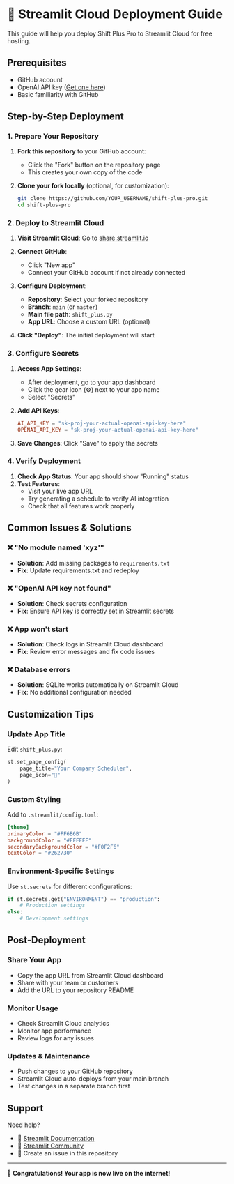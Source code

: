 # 🚀 Streamlit Cloud Deployment Guide

This guide will help you deploy Shift Plus Pro to Streamlit Cloud for free hosting.

## Prerequisites

- GitHub account
- OpenAI API key ([Get one here](https://platform.openai.com/api-keys))
- Basic familiarity with GitHub

## Step-by-Step Deployment

### 1. Prepare Your Repository

1. **Fork this repository** to your GitHub account:
   - Click the "Fork" button on the repository page
   - This creates your own copy of the code

2. **Clone your fork locally** (optional, for customization):
   ```bash
   git clone https://github.com/YOUR_USERNAME/shift-plus-pro.git
   cd shift-plus-pro
   ```

### 2. Deploy to Streamlit Cloud

1. **Visit Streamlit Cloud**: Go to [share.streamlit.io](https://share.streamlit.io/)

2. **Connect GitHub**: 
   - Click "New app"
   - Connect your GitHub account if not already connected

3. **Configure Deployment**:
   - **Repository**: Select your forked repository
   - **Branch**: `main` (or `master`)
   - **Main file path**: `shift_plus.py`
   - **App URL**: Choose a custom URL (optional)

4. **Click "Deploy"**: The initial deployment will start

### 3. Configure Secrets

1. **Access App Settings**:
   - After deployment, go to your app dashboard
   - Click the gear icon (⚙️) next to your app name
   - Select "Secrets"

2. **Add API Keys**:
   ```toml
   AI_API_KEY = "sk-proj-your-actual-openai-api-key-here"
   OPENAI_API_KEY = "sk-proj-your-actual-openai-api-key-here"
   ```

3. **Save Changes**: Click "Save" to apply the secrets

### 4. Verify Deployment

1. **Check App Status**: Your app should show "Running" status
2. **Test Features**:
   - Visit your live app URL
   - Try generating a schedule to verify AI integration
   - Check that all features work properly

## Common Issues & Solutions

### ❌ "No module named 'xyz'"
- **Solution**: Add missing packages to `requirements.txt`
- **Fix**: Update requirements.txt and redeploy

### ❌ "OpenAI API key not found"
- **Solution**: Check secrets configuration
- **Fix**: Ensure API key is correctly set in Streamlit secrets

### ❌ App won't start
- **Solution**: Check logs in Streamlit Cloud dashboard
- **Fix**: Review error messages and fix code issues

### ❌ Database errors
- **Solution**: SQLite works automatically on Streamlit Cloud
- **Fix**: No additional configuration needed

## Customization Tips

### Update App Title
Edit `shift_plus.py`:
```python
st.set_page_config(
    page_title="Your Company Scheduler",
    page_icon="🏢"
)
```

### Custom Styling
Add to `.streamlit/config.toml`:
```toml
[theme]
primaryColor = "#FF6B6B"
backgroundColor = "#FFFFFF"
secondaryBackgroundColor = "#F0F2F6"
textColor = "#262730"
```

### Environment-Specific Settings
Use `st.secrets` for different configurations:
```python
if st.secrets.get("ENVIRONMENT") == "production":
    # Production settings
else:
    # Development settings
```

## Post-Deployment

### Share Your App
- Copy the app URL from Streamlit Cloud dashboard
- Share with your team or customers
- Add the URL to your repository README

### Monitor Usage
- Check Streamlit Cloud analytics
- Monitor app performance
- Review logs for any issues

### Updates & Maintenance
- Push changes to your GitHub repository
- Streamlit Cloud auto-deploys from your main branch
- Test changes in a separate branch first

## Support

Need help? 
- 📖 [Streamlit Documentation](https://docs.streamlit.io/)
- 💬 [Streamlit Community](https://discuss.streamlit.io/)
- 🐛 Create an issue in this repository

---

**🎉 Congratulations! Your app is now live on the internet!**